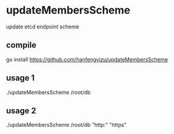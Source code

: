 # updateMembersScheme

update etcd endpoint  scheme

## compile
go install https://github.com/hanfengyizu/updateMembersScheme
##  usage 1
 ./updateMembersScheme   /root/db
##  usage 2
 ./updateMembersScheme   /root/db  "http:" "https"
 
